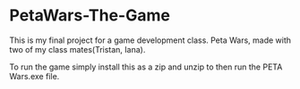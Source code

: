 # PetaWars-The-Game
This is my final project for a game development class. Peta Wars, made with two of my class mates(Tristan, Iana).

To run the game simply install this as a zip and unzip to then run the PETA Wars.exe file.
